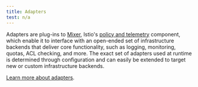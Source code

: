 ```yaml
---
title: Adapters
test: n/a
---
```


Adapters are plug-ins to [Mixer](/pt-br/docs/reference/glossary/#mixer), Istio's [policy and telemetry](/pt-br/docs/reference/config/policy-and-telemetry/) component, which enable it to interface
with an open-ended set of infrastructure backends that deliver core functionality, such as logging,
monitoring, quotas, ACL checking, and more.
The exact set of adapters used at runtime is determined through configuration and can easily be
extended to target new or custom infrastructure backends.

[Learn more about adapters](/pt-br/docs/reference/config/policy-and-telemetry/adapters).
